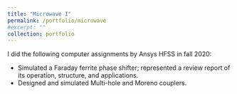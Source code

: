 ```yaml
---
title: "Microwave I"
permalink: /portfolio/microwave
#excerpt: ""
collection: portfolio
---
```

I did the following computer assignments by Ansys HFSS in fall 2020:

* Simulated a Faraday ferrite phase shifter; represented a review report of its operation, structure, and applications.
* Designed and simulated Multi-hole and Moreno couplers.
